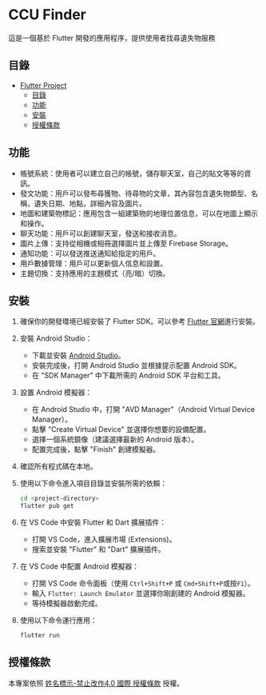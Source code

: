 # CCU Finder

這是一個基於 Flutter 開發的應用程序，提供使用者找尋遺失物服務

## 目錄

- [Flutter Project](#flutter-project)
  - [目錄](#目錄)
  - [功能](#功能)
  - [安裝](#安裝)
  - [授權條款](#授權條款)

## 功能
- 帳號系統：使用者可以建立自己的帳號，儲存聊天室，自己的貼文等等的資訊。
- 發文功能：用戶可以發布尋獲物、待尋物的文章，其內容包含遺失物類型、名稱，遺失日期、地點，詳細內容及圖片。
- 地圖和建築物標記：應用包含一組建築物的地理位置信息，可以在地圖上顯示和操作。
- 聊天功能：用戶可以創建聊天室，發送和接收消息。
- 圖片上傳：支持從相機或相冊選擇圖片並上傳至 Firebase Storage。
- 通知功能：可以發送推送通知給指定的用戶。
- 用戶數據管理：用戶可以更新個人信息和設置。
- 主題切換：支持應用的主題模式（亮/暗）切換。

## 安裝

1. 確保你的開發環境已經安裝了 Flutter SDK。可以參考 [Flutter 官網](https://flutter.dev/docs/get-started/install)進行安裝。

2. 安裝 Android Studio：
   - 下載並安裝 [Android Studio](https://developer.android.com/studio)。
   - 安裝完成後，打開 Android Studio 並根據提示配置 Android SDK。
   - 在 "SDK Manager" 中下載所需的 Android SDK 平台和工具。

3. 設置 Android 模擬器：
   - 在 Android Studio 中，打開 "AVD Manager"（Android Virtual Device Manager）。
   - 點擊 "Create Virtual Device" 並選擇你想要的設備配置。
   - 選擇一個系統鏡像（建議選擇最新的 Android 版本）。
   - 配置完成後，點擊 "Finish" 創建模擬器。

4. 確認所有程式碼在本地。

5. 使用以下命令進入項目目錄並安裝所需的依賴：
    ```bash
    cd <project-directory>
    flutter pub get
    ```

6. 在 VS Code 中安裝 Flutter 和 Dart 擴展插件：
   - 打開 VS Code，進入擴展市場 (Extensions)。
   - 搜索並安裝 "Flutter" 和 "Dart" 擴展插件。

7. 在 VS Code 中配置 Android 模擬器：
   - 打開 VS Code 命令面板（使用 `Ctrl+Shift+P` 或 `Cmd+Shift+P`或按`F1`）。
   - 輸入 `Flutter: Launch Emulator` 並選擇你剛創建的 Android 模擬器。
   - 等待模擬器啟動完成。

8. 使用以下命令運行應用：
    ```bash
    flutter run
    ```

## 授權條款

本專案依照 [姓名標示-禁止改作4.0 國際 授權條款](https://creativecommons.org/licenses/by-nd/4.0/) 授權。

